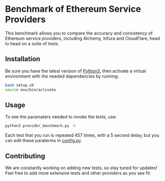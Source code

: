 # Benchmark of Ethereum Service Providers

This benchmark allows you to compare the accuracy and consistency of Ethereum service providers, including Alchemy, Infura and CloudFlare, head to head on a suite of tests.

## Installation

Be sure you have the latest version of [Python3](https://www.python.org/downloads/), then activate a virtual environment with the needed dependencies by running:

```bash
bash setup.sh
source env/bin/activate
```

## Usage

To see the paramaters needed to invoke the tests, use:

```bash
python3 provider_benchmark.py -h
```

Each test that you run is repeated 457 times, with a 5 second delay, but you can edit these paraterms in [config.py](config.py)

## Contributing

We are constantly working on adding new tests, so stay tuned for updates! Feel free to add more extensive tests and other providers as you see fit.
